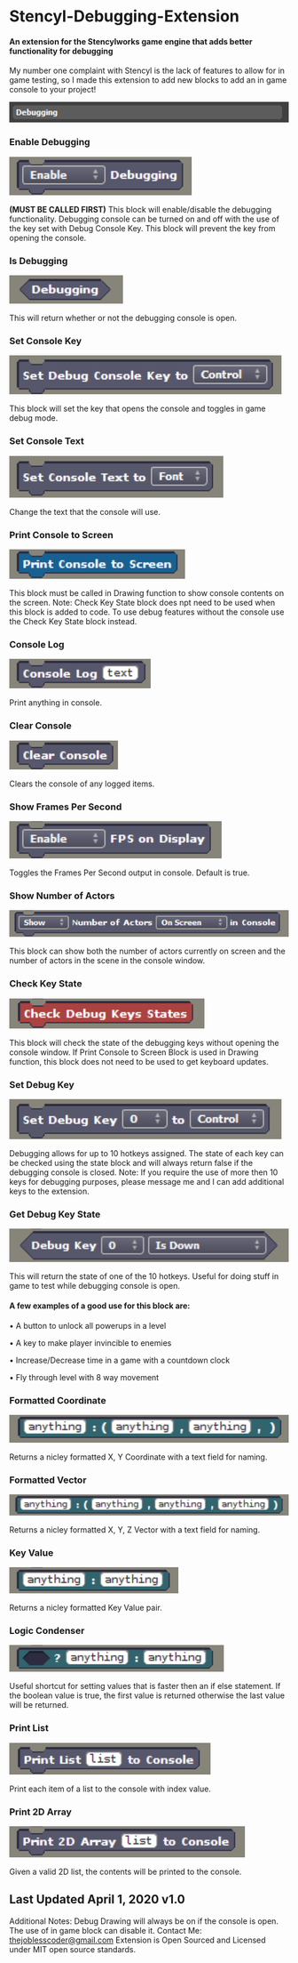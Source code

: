 # Stencyl-Debugging-Extension
#### An extension for the Stencylworks game engine that adds better functionality for debugging

My number one complaint with Stencyl is the lack of features to allow for in game testing, so I made this extension to add new blocks to add an in game console to your project!

![Debugging Header](https://raw.githubusercontent.com/ess4654/Stencyl-Debugging-Extension/master/block-images/header.png)

### Enable Debugging
![Enable Debugging](https://raw.githubusercontent.com/ess4654/Stencyl-Debugging-Extension/master/block-images/enable_debugging.png)

**(MUST BE CALLED FIRST)** This block will enable/disable the debugging functionality. Debugging console can be turned on and off with the use of the key set with Debug Console Key. This block will prevent the key from opening the console.

### Is Debugging
![Is Debugging](https://raw.githubusercontent.com/ess4654/Stencyl-Debugging-Extension/master/block-images/debugging.png)

This will return whether or not the debugging console is open.

### Set Console Key
![Set Console Key](https://raw.githubusercontent.com/ess4654/Stencyl-Debugging-Extension/master/block-images/set_console_key.png)

This block will set the key that opens the console and toggles in game debug mode.

### Set Console Text
![Set Console Text](https://raw.githubusercontent.com/ess4654/Stencyl-Debugging-Extension/master/block-images/set_console_text.png)

Change the text that the console will use. 

### Print Console to Screen
![Print Console](https://raw.githubusercontent.com/ess4654/Stencyl-Debugging-Extension/master/block-images/print_console.png)

This block must be called in Drawing function to show console contents on the screen. Note: Check Key State block does npt need to be used when this block is added to code. To use debug features without the console use the Check Key State block instead.

### Console Log
![Cosnole Log](https://raw.githubusercontent.com/ess4654/Stencyl-Debugging-Extension/master/block-images/console_log.png)

Print anything in console.

### Clear Console
![Console Clear](https://raw.githubusercontent.com/ess4654/Stencyl-Debugging-Extension/master/block-images/clear_console.png)

Clears the console of any logged items.

### Show Frames Per Second
![FPS](https://raw.githubusercontent.com/ess4654/Stencyl-Debugging-Extension/master/block-images/enable_fps_draw.png)

Toggles the Frames Per Second output in console. Default is true.

### Show Number of Actors
![Show Actors](https://raw.githubusercontent.com/ess4654/Stencyl-Debugging-Extension/master/block-images/show_num_actors.png)

This block can show both the number of actors currently on screen and the number of actors in the scene in the console window.

### Check Key State
![Check Key State](https://raw.githubusercontent.com/ess4654/Stencyl-Debugging-Extension/master/block-images/check_key_state.png)

This block will check the state of the debugging keys without opening the console window. If Print Console to Screen Block is used in Drawing function, this block does not need to be used to get keyboard updates.

### Set Debug Key
![Set Debug Key](https://raw.githubusercontent.com/ess4654/Stencyl-Debugging-Extension/master/block-images/set_debug_key.png)

Debugging allows for up to 10 hotkeys assigned. The state of each key can be checked using the state block and will always return false if the debugging console is closed. Note: If you require the use of more then 10 keys for debugging purposes, please message me and I can add additional keys to the extension.

### Get Debug Key State
![Get Key State](https://raw.githubusercontent.com/ess4654/Stencyl-Debugging-Extension/master/block-images/debug_key_state.png)

This will return the state of one of the 10 hotkeys. Useful for doing stuff in game to test while debugging console is open.
#### A few examples of a good use for this block are:

• A button to unlock all powerups in a level

• A key to make player invincible to enemies

• Increase/Decrease time in a game with a countdown clock

• Fly through level with 8 way movement

### Formatted Coordinate
![Coordinate](https://raw.githubusercontent.com/ess4654/Stencyl-Debugging-Extension/master/block-images/formatted_coordinate.png)

Returns a nicley formatted X, Y Coordinate with a text field for naming.

### Formatted Vector
![Vector](https://raw.githubusercontent.com/ess4654/Stencyl-Debugging-Extension/master/block-images/get_formatted_vector.png)

Returns a nicley formatted X, Y, Z Vector with a text field for naming.

### Key Value
![Key Value](https://raw.githubusercontent.com/ess4654/Stencyl-Debugging-Extension/master/block-images/key_value.png)

Returns a nicley formatted Key Value pair.

### Logic Condenser
![Logic](https://raw.githubusercontent.com/ess4654/Stencyl-Debugging-Extension/master/block-images/logic_condenser.png)

Useful shortcut for setting values that is faster then an if else statement. If the boolean value is true, the first value is returned otherwise the last value will be returned.

### Print List
![Print List](https://raw.githubusercontent.com/ess4654/Stencyl-Debugging-Extension/master/block-images/print_list.png)

Print each item of a list to the console with index value.

### Print 2D Array
![2D Array](https://raw.githubusercontent.com/ess4654/Stencyl-Debugging-Extension/master/block-images/print_2d_array.png)

Given a valid 2D list, the contents will be printed to the console.

## Last Updated April 1, 2020 v1.0

Additional Notes: Debug Drawing will always be on if the console is open. The use of in game block can disable it.
Contact Me: thejoblesscoder@gmail.com
Extension is Open Sourced and Licensed under MIT open source standards.
